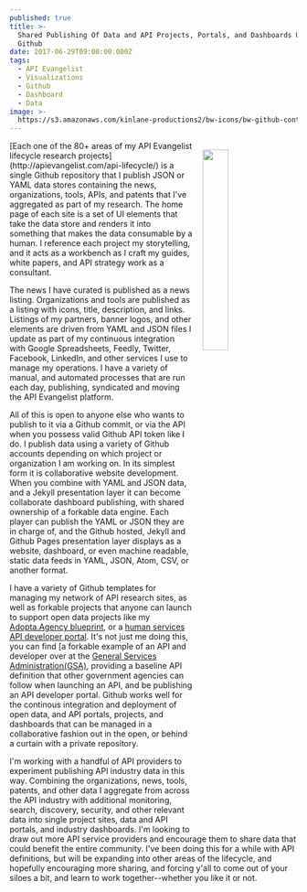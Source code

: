 ```yaml
---
published: true
title: >-
  Shared Publishing Of Data and API Projects, Portals, and Dashboards Using
  Github
date: 2017-06-29T09:00:00.000Z
tags:
  - API Evangelist
  - Visualizations
  - Github
  - Dashboard
  - Data
image: >-
  https://s3.amazonaws.com/kinlane-productions2/bw-icons/bw-github-continous-integration-orchestration.png
---
```

<p><img src="https://s3.amazonaws.com/kinlane-productions2/bw-icons/bw-github-continous-integration-orchestration.png" align="right" width="30%" style="padding: 15px;" /></p>[Each one of the 80+ areas of my API Evangelist lifecycle research projects](http://apievangelist.com/api-lifecycle/) is a single Github repository that I publish JSON or YAML data stores containing the news, organizations, tools, APIs, and patents that I've aggregated as part of my research. The home page of each site is a set of UI elements that take the data store and renders it into something that makes the data consumable by a human. I reference each project my storytelling, and it acts as a workbench as I craft my guides, white papers, and API strategy work as a consultant.

The news I have curated is published as a news listing. Organizations and tools are published as a listing with icons, title, description, and links. Listings of my partners, banner logos, and other elements are driven from YAML and JSON files I update as part of my continuous integration with Google Spreadsheets, Feedly, Twitter, Facebook, LinkedIn, and other services I use to manage my operations. I have a variety of manual, and automated processes that are run each day, publishing, syndicated and moving the API Evangelist platform.

All of this is open to anyone else who wants to publish to it via a Github commit, or via the API when you possess valid Github API token like I do. I publish data using a variety of Github accounts depending on which project or organization I am working on. In its simplest form it is collaborative website development. When you combine with YAML and JSON data, and a Jekyll presentation layer it can become collaborate dashboard publishing, with shared ownership of a forkable data engine. Each player can publish the YAML or JSON they are in charge of, and the Github hosted, Jekyll and Github Pages presentation layer displays as a website, dashboard, or even machine readable, static data feeds in YAML, JSON, Atom, CSV, or another format.

I have a variety of Github templates for managing my network of API research sites, as well as forkable projects that anyone can launch to support open data projects like my [Adopta.Agency blueprint](http://adopta-agency.github.io/adopta-blueprint/), or a [human services API developer portal](http://developer.open.referral.adopta.agency/). It's not just me doing this, you can find [a forkable example of an API and developer over at the [General Services Administration(GSA)](http://apievangelist.com/2017/06/14/gsa-api-standards-with-working-prototype-api-and-portal/), providing a baseline API definition that other government agencies can follow when launching an API, and be publishing an API developer portal. Github works well for the continous integration and deployment of open data, and API portals, projects, and dashboards that can be managed in a collaborative fashion out in the open, or behind a curtain with a private repository. 

I'm working with a handful of API providers to experiment publishing API industry data in this way. Combining the organizations, news, tools, patents, and other data I aggregate from across the API industry with additional monitoring, search, discovery, security, and other relevant data into single project sites, data and API portals, and industry dashboards. I'm looking to draw out more API service providers and encourage them to share data that could benefit the entire community. I've been doing this for a while with API definitions, but will be expanding into other areas of the lifecycle, and hopefully encouraging more sharing, and forcing y'all to come out of your siloes a bit, and learn to work together--whether you like it or not.

